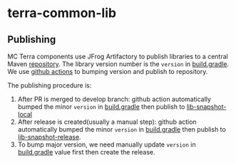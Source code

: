 # terra-common-lib
## Publishing 
MC Terra components use JFrog Artifactory to publish libraries to a central Maven [repository](https://broadinstitute.jfrog.io/ui/packages).
The library version number is the `version` in [build.gradle](build.gradle). We use [github actions](/.github/workflows) to bumping version and publish to repository.

The publishing procedure is:
1. After PR is merged to develop branch: github action automatically bumped the minor `version` in [build.gradle](build.gradle) then publish to [lib-snapshot-local](https://broadinstitute.jfrog.io/ui/repos/tree/General/libs-snapshot-local)
2. After release is created(usually a manual step): github action automatically bumped the minor `version` in [build.gradle](build.gradle) then publish to [lib-snapshot-release](https://broadinstitute.jfrog.io/ui/repos/tree/General/libs-release-local).
3. To bump major version, we need manually update `version` in [build.gradle](build.gradle) value first then create the release.
 
